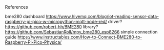 References

bme280 dashboard https://www.hivemq.com/blog/iot-reading-sensor-data-raspberry-pi-pico-w-micropython-mqtt-node-red/
driver? https://github.com/robert-hh/BME280
library? https://github.com/SebastianRoll/mpy_bme280_esp8266
simple connection guide https://www.instructables.com/How-to-Connect-BME280-to-Raspberry-Pi-Pico-Physica/